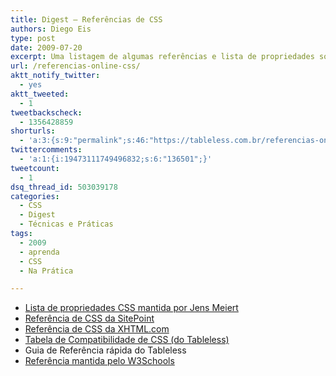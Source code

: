 ```yaml
---
title: Digest – Referências de CSS
authors: Diego Eis
type: post
date: 2009-07-20
excerpt: Uma listagem de algumas referências e lista de propriedades sobre propriedades do CSS.
url: /referencias-online-css/
aktt_notify_twitter:
  - yes
aktt_tweeted:
  - 1
tweetbackscheck:
  - 1356428859
shorturls:
  - 'a:3:{s:9:"permalink";s:46:"https://tableless.com.br/referencias-online-css";s:7:"tinyurl";s:26:"https://tinyurl.com/3t2nu7f";s:4:"isgd";s:19:"https://is.gd/idNPXL";}'
twittercomments:
  - 'a:1:{i:19473111749496832;s:6:"136501";}'
tweetcount:
  - 1
dsq_thread_id: 503039178
categories:
  - CSS
  - Digest
  - Técnicas e Práticas
tags:
  - 2009
  - aprenda
  - CSS
  - Na Prática

---
```

  * [Lista de propriedades CSS mantida por Jens Meiert][1]
  * [Referência de CSS da SitePoint][2]
  * [Referência de CSS da XHTML.com][3]
  * [Tabela de Compatibilidade de CSS (do Tableless)][4]
  * <a style="text-decoration: none;" href="https://tableless.com.br/referenciacss">Guia de Referência rápida do Tableless</a>
  * [Referência mantida pelo W3Schools][5]

 [1]: https://meiert.com/en/indices/css-properties/
 [2]: https://reference.sitepoint.com/css
 [3]: https://xhtml.com/en/css/reference/
 [4]: https://tableless.com.br/compatibilidadecss/
 [5]: https://www.w3schools.com/CSS/CSS_reference.asp